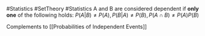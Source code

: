 #Statistics #SetTheory #Statistics 
A and B are considered dependent if **only one** of the following holds:
$P(A|B)\neq P(A), P(B|A)\neq P(B), P(A\cap B)\neq P(A)P(B)$ 

Complements to [[Probabilities of Independent Events]]
